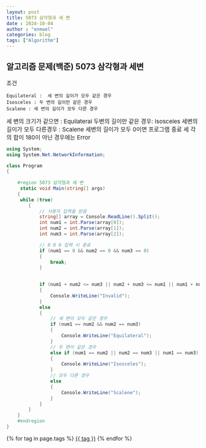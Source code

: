 ```yaml
---
layout: post
title: 5073 삼각형과 세 변
date : 2024-10-04
author : "enmael"
categories: blog
tags: ["Algorithm"]
---
```


<h2> 알고리즘 문제(백준) 5073 삼각형과 세변  </h2>

<span style="font-size: 15px;"> 조건 </span>



    Equilateral :  세 변의 길이가 모두 같은 경우
    Isosceles : 두 변의 길이만 같은 경우
    Scalene : 세 변의 길이가 모두 다른 경우


<span style="font-size: 15px;">
세 변의 크기가 같으면 : Equilateral
</span>

<span style="font-size: 15px;">
  두변의 길이만 같은 경우: Isosceles
</span>

<span style="font-size: 15px;">
 세변의 길이가 모두 다른경우 : Scalene
</span>

<span style="font-size: 15px;">
 세변의 길이가 모두 0이면 프로그램 종료 
</span>

<span style="font-size: 15px;">
 세 각의 합이 180이 아닌 경우에는 Error
</span>

```csharp
using System;
using System.Net.NetworkInformation;

class Program
{
    
    #region 5073 삼각형과 세 변
     static void Main(string[] args)
    {
     while (true)
        {
            // 사용자 입력을 받음
            string[] array = Console.ReadLine().Split();
            int num1 = int.Parse(array[0]);
            int num2 = int.Parse(array[1]);
            int num3 = int.Parse(array[2]);

            // 0 0 0 입력 시 종료
            if (num1 == 0 && num2 == 0 && num3 == 0)
            {
                break;
            }

            
            if (num1 + num2 <= num3 || num2 + num3 <= num1 || num1 + num3 <= num2)
            {
                Console.WriteLine("Invalid");
            }
            else
            {
                // 세 변이 모두 같은 경우
                if (num1 == num2 && num2 == num3)
                {
                    Console.WriteLine("Equilateral");
                }
                // 두 변이 같은 경우
                else if (num1 == num2 || num2 == num3 || num1 == num3)
                {
                    Console.WriteLine("Isosceles");
                }
                // 모두 다른 경우
                else
                {
                    Console.WriteLine("Scalene");
                }
            }
        }
    }
    #endregion
}

```

{% for tag in page.tags %}
  <a href="/tags/{{ tag }}">{{ tag }}</a>
{% endfor %}
